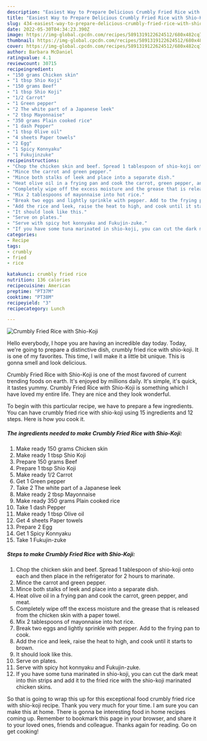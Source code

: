 ```yaml
---
description: "Easiest Way to Prepare Delicious Crumbly Fried Rice with Shio-Koji"
title: "Easiest Way to Prepare Delicious Crumbly Fried Rice with Shio-Koji"
slug: 434-easiest-way-to-prepare-delicious-crumbly-fried-rice-with-shio-koji
date: 2022-05-30T04:34:23.390Z
image: https://img-global.cpcdn.com/recipes/5891319122624512/680x482cq70/crumbly-fried-rice-with-shio-koji-recipe-main-photo.jpg
thumbnail: https://img-global.cpcdn.com/recipes/5891319122624512/680x482cq70/crumbly-fried-rice-with-shio-koji-recipe-main-photo.jpg
cover: https://img-global.cpcdn.com/recipes/5891319122624512/680x482cq70/crumbly-fried-rice-with-shio-koji-recipe-main-photo.jpg
author: Barbara McDaniel
ratingvalue: 4.1
reviewcount: 30715
recipeingredient:
- "150 grams Chicken skin"
- "1 tbsp Shio Koji"
- "150 grams Beef"
- "1 tbsp Shio Koji"
- "1/2 Carrot"
- "1 Green pepper"
- "2 The white part of a Japanese leek"
- "2 tbsp Mayonnaise"
- "350 grams Plain cooked rice"
- "1 dash Pepper"
- "1 tbsp Olive oil"
- "4 sheets Paper towels"
- "2 Egg"
- "1 Spicy Konnyaku"
- "1 Fukujinzuke"
recipeinstructions:
- "Chop the chicken skin and beef. Spread 1 tablespoon of shio-koji onto each and then place in the refrigerator for 2 hours to marinate."
- "Mince the carrot and green pepper."
- "Mince both stalks of leek and place into a separate dish."
- "Heat olive oil in a frying pan and cook the carrot, green pepper, and meat."
- "Completely wipe off the excess moisture and the grease that is released from the chicken skin with a paper towel."
- "Mix 2 tablespoons of mayonnaise into hot rice."
- "Break two eggs and lightly sprinkle with pepper. Add to the frying pan to cook."
- "Add the rice and leek, raise the heat to high, and cook until it starts to brown."
- "It should look like this."
- "Serve on plates."
- "Serve with spicy hot konnyaku and Fukujin-zuke."
- "If you have some tuna marinated in shio-koji, you can cut the dark meat into thin strips and add it to the fried rice with the shio-koji marinated chicken skins."
categories:
- Recipe
tags:
- crumbly
- fried
- rice

katakunci: crumbly fried rice 
nutrition: 136 calories
recipecuisine: American
preptime: "PT37M"
cooktime: "PT38M"
recipeyield: "3"
recipecategory: Lunch

---
```



![Crumbly Fried Rice with Shio-Koji](https://img-global.cpcdn.com/recipes/5891319122624512/680x482cq70/crumbly-fried-rice-with-shio-koji-recipe-main-photo.jpg)

Hello everybody, I hope you are having an incredible day today. Today, we're going to prepare a distinctive dish, crumbly fried rice with shio-koji. It is one of my favorites. This time, I will make it a little bit unique. This is gonna smell and look delicious.



Crumbly Fried Rice with Shio-Koji is one of the most favored of current trending foods on earth. It's enjoyed by millions daily. It's simple, it's quick, it tastes yummy. Crumbly Fried Rice with Shio-Koji is something which I have loved my entire life. They are nice and they look wonderful.


To begin with this particular recipe, we have to prepare a few ingredients. You can have crumbly fried rice with shio-koji using 15 ingredients and 12 steps. Here is how you cook it.

<!--inarticleads1-->

##### The ingredients needed to make Crumbly Fried Rice with Shio-Koji:

1. Make ready 150 grams Chicken skin
1. Make ready 1 tbsp Shio Koji
1. Prepare 150 grams Beef
1. Prepare 1 tbsp Shio Koji
1. Make ready 1/2 Carrot
1. Get 1 Green pepper
1. Take 2 The white part of a Japanese leek
1. Make ready 2 tbsp Mayonnaise
1. Make ready 350 grams Plain cooked rice
1. Take 1 dash Pepper
1. Make ready 1 tbsp Olive oil
1. Get 4 sheets Paper towels
1. Prepare 2 Egg
1. Get 1 Spicy Konnyaku
1. Take 1 Fukujin-zuke




<!--inarticleads2-->

##### Steps to make Crumbly Fried Rice with Shio-Koji:

1. Chop the chicken skin and beef. Spread 1 tablespoon of shio-koji onto each and then place in the refrigerator for 2 hours to marinate.
1. Mince the carrot and green pepper.
1. Mince both stalks of leek and place into a separate dish.
1. Heat olive oil in a frying pan and cook the carrot, green pepper, and meat.
1. Completely wipe off the excess moisture and the grease that is released from the chicken skin with a paper towel.
1. Mix 2 tablespoons of mayonnaise into hot rice.
1. Break two eggs and lightly sprinkle with pepper. Add to the frying pan to cook.
1. Add the rice and leek, raise the heat to high, and cook until it starts to brown.
1. It should look like this.
1. Serve on plates.
1. Serve with spicy hot konnyaku and Fukujin-zuke.
1. If you have some tuna marinated in shio-koji, you can cut the dark meat into thin strips and add it to the fried rice with the shio-koji marinated chicken skins.




So that is going to wrap this up for this exceptional food crumbly fried rice with shio-koji recipe. Thank you very much for your time. I am sure you can make this at home. There is gonna be interesting food in home recipes coming up. Remember to bookmark this page in your browser, and share it to your loved ones, friends and colleague. Thanks again for reading. Go on get cooking!
